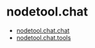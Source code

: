 # nodetool.chat

- [nodetool.chat.chat](nodetool/chat/chat.md)
- [nodetool.chat.tools](nodetool/chat/tools.md)

